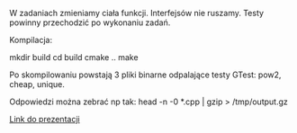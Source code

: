 W zadaniach zmieniamy ciała funkcji. Interfejsów nie ruszamy. Testy powinny przechodzić po wykonaniu zadań.

Kompilacja:

mkdir build
cd build
cmake ..
make

Po skompilowaniu powstają 3 pliki binarne odpalające testy GTest: pow2, cheap, unique.

Odpowiedzi można zebrać np tak:
head -n -0 *.cpp | gzip > /tmp/output.gz

[Link do prezentacji](https://nokia.v92.pl/stl/)
